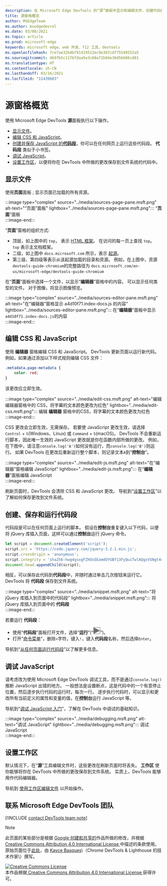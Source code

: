```yaml
---
description: 在 Microsoft Edge DevTools 的“源”面板中显示和编辑文件、创建代码段、调试 JavaScript 和设置工作区。
title: 源窗格概览
author: MSEdgeTeam
ms.author: msedgedevrel
ms.date: 03/08/2021
ms.topic: article
ms.prod: microsoft-edge
keywords: microsoft edge、web 开发、f12 工具、devtools
ms.openlocfilehash: 7ce7ae32b4bf91419512ec9e387cdf75549552a5
ms.sourcegitcommit: 4b9fb5c1176fdaa5e3c60af2b84e38d5bb86cd81
ms.translationtype: HT
ms.contentlocale: zh-CN
ms.lasthandoff: 03/16/2021
ms.locfileid: "11439603"
---
```

<!-- Copyright Kayce Basques 

   Licensed under the Apache License, Version 2.0 (the "License");
   you may not use this file except in compliance with the License.
   You may obtain a copy of the License at

       https://www.apache.org/licenses/LICENSE-2.0

   Unless required by applicable law or agreed to in writing, software
   distributed under the License is distributed on an "AS IS" BASIS,
   WITHOUT WARRANTIES OR CONDITIONS OF ANY KIND, either express or implied.
   See the License for the specific language governing permissions and
   limitations under the License.  -->

# <a name="sources-panel-overview"></a>源窗格概览  

使用 Microsoft Edge DevTools **源**面板执行以下操作。  

*   [显示文件](#display-files)。  
*   [编辑 CSS 和 JavaScript](#edit-css-and-javascript)。  
*   [创建并保存 JavaScript 的**代码段**](#create-save-and-run-snippets)，你可以在任何网页上运行这些代码段。  **代码段** 类似于小书签。  
*   [调试 JavaScript](#debug-javascript)。  
*   [设置工作区](#set-up-a-workspace)，以便将你在 DevTools 中所做的更改保存到文件系统的代码中。  
    
## <a name="display-files"></a>显示文件  

使用**页面**面板 ; 显示页面已加载的所有资源。

:::image type="complex" source="../media/sources-page-pane.msft.png" alt-text="“页面”面板" lightbox="../media/sources-page-pane.msft.png":::
   “**页面**”面板  
:::image-end:::  

“**页面**”窗格的组织方式:  
*   顶层，如上图中的 `top`， 表示 [HTML 框架][W3CHtml4Frames]。  在访问的每一页上查找 `top`。  `top` 表示主文档框架。  
*   二级，如上图中 `docs.microsoft.com` 所示，表示 [起源][HtmlstandardOrigin]。  
*   第三级、第四级等表示从该起源加载的目录和资源。  例如，在上图中，资源`devtools-guide-chromium`的完整路径为 `docs.microsoft.com/en-us/microsoft-edge/devtools-guide-chromium`  
    
在“**页面**”面板中选择一个文件，以显示“**编辑器**”窗格中的内容。  可以显示任何类型的文件。  对于图像，将显示图像预览。  

:::image type="complex" source="../media/sources-editor-pane.msft.png" alt-text="在“编辑器”窗格显示 a4d10f71.index-docs.js 的内容" lightbox="../media/sources-editor-pane.msft.png":::
   在“**编辑器**”面板中显示`a4d10f71.index-docs.js`的内容  
:::image-end:::  

## <a name="edit-css-and-javascript"></a>编辑 CSS 和 JavaScript  

使用 **编辑器** 窗格编辑 CSS 和 JavaScript。  DevTools 更新页面以运行新代码。  例如，如果通过添加以下样式规则编辑 CSS 文件：

```css
.metadata.page-metadata {
    color: red;
}
```

该更改应立即生效。

:::image type="complex" source="../media/edit-css.msft.png" alt-text="编辑编辑器窗格中的 CSS，将字幕的文本颜色更改为红色" lightbox="../media/edit-css.msft.png":::
   编辑 **编辑器** 窗格中的CSS，将字幕的文本颜色更改为红色  
:::image-end:::  

CSS 更改会立即生效，无需保存。  若要使 JavaScript 更改生效，请选择 `Control` + `S`\(Windows、Linux\) 或 `Command` + `S`\(macOS\)。  DevTools 不会重新运行脚本，因此唯一生效的 JavaScript 更改就是你在函数内部所做的更改。  例如，在下图中，请注意`console.log('A')`如何没有运行，而`console.log('B')`则运行。  如果 DevTools 在更改后重新运行整个脚本，则记录文本`A`到“**控制台**”。  

:::image type="complex" source="../media/edit-js.msft.png" alt-text="在“编辑器”窗格编辑 JavaScript" lightbox="../media/edit-js.msft.png":::
   在“**编辑器**”面板编辑 JavaScript  
:::image-end:::  

刷新页面时，DevTools 会清除 CSS 和 JavaScript 更改。  导航到“[设置工作区](#set-up-a-workspace)”以了解如何保存更改到文件系统。  

## <a name="create-save-and-run-snippets"></a>创建、保存和运行代码段  

代码段是可以在任何页面上运行的脚本。  假设在**控制台**重复键入以下代码，以便将 jQuery 库插入页面，这样可以通过**控制台**运行 jQuery 命令。  

```javascript
let script = document.createElement('script');
script.src = 'https://code.jquery.com/jquery-3.2.1.min.js';
script.crossOrigin = 'anonymous';
script.integrity = 'sha256-hwg4gsxgFZhOsEEamdOYGBf13FyQuiTwlAQgxVSNgt4=';
document.head.appendChild(script);
```  

相反，可以保存此代码到**代码段**中，并随时通过单击几次按钮来运行它。  DevTools 将 **代码段** 保存到文件系统。  

:::image type="complex" source="../media/snippet.msft.png" alt-text="将 jQuery 库插入到页面中的代码段" lightbox="../media/snippet.msft.png":::
   将 jQuery 库插入到页面中的 **代码段**  
:::image-end:::  

若要运行 **代码段**：

*   使用“**代码段**”面板打开文件，选择“**运行**”\(“![运行钮](../media/run-snippet-icon.msft.png)”\)。  
*   打开“[命令菜单][DevtoolsGuideChromiumCommandMenuIndex]”，删除`>`字符，键入`!`，键入**代码段**名称，然后选择`Enter`。  
    
导航到“[从任何页面运行代码段][DevtoolsGuideChromiumJavascriptSnippets]”以了解更多信息。

## <a name="debug-javascript"></a>调试 JavaScript  

请考虑改为使用 Microsoft Edge DevTools 调试工具，而不是通过`console.log()` 推断 JavaScript 出错的地方。  一般想法是设置断点，这是代码中的一个有意停止位置，然后逐步执行代码的运行时，每次一行。  逐步执行代码时，可以显示和更改所有当前定义的属性和变量的值，在**控制台**运行 JavaScript 等。

导航到“[调试 JavaScript 入门][DevtoolsGuideChromiumJavascriptIndex]”，了解在 DevTools 中调试的基础知识。

:::image type="complex" source="../media/debugging.msft.png" alt-text="调试 JavaScript" lightbox="../media/debugging.msft.png":::
   调试 JavaScript  
:::image-end:::  

## <a name="set-up-a-workspace"></a>设置工作区  

默认情况下，在“**源**”工具编辑文件时，这些更改在刷新页面时将丢失。  **工作区** 使你能够将你在 DevTools 中所做的更改保存到文件系统。  实质上，DevTools 能够用作代码编辑器。

导航到 [使用工作区编辑文件][DevtoolsGuideChromiumWorkspacesIndex] 以开始操作。

## <a name="getting-in-touch-with-the-microsoft-edge-devtools-team"></a>联系 Microsoft Edge DevTools 团队  

[!INCLUDE [contact DevTools team note](../includes/contact-devtools-team-note.md)]  

<!-- links -->  

[DevtoolsGuideChromiumCommandMenuIndex]: ../command-menu/index.md "使用 Microsoft Edge DevTools 命令菜单运行命令 | Microsoft Docs"  
[DevtoolsGuideChromiumJavascriptIndex]: ../javascript/index.md "在 Microsoft Edge DevTools 中调试 JavaScript 入门 | Microsoft Docs"  
[DevtoolsGuideChromiumJavascriptSnippets]: ../javascript/snippets.md "使用 Microsoft Edge DevTools 在任意页面上运行 JavaScript 代码段 | Microsoft Docs"  
[DevtoolsGuideChromiumWorkspacesIndex]: ../workspaces/index.md "使用工作区编辑文件 | Microsoft Docs"  

[HtmlstandardOrigin]: https://html.spec.whatwg.org/multipage/origin.html#origin "源 | HTML Standard"  

[W3CHtml4Frames]: https://w3.org/TR/html401/present/frames.html "框架 | W3C"  

> [!NOTE]
> 此页面的某些部分是根据 [Google 创建和共享的][GoogleSitePolicies]作品所做的修改，并根据[ Creative Commons Attribution 4.0 International License ][CCA4IL]中描述的条款使用。  
> 原始页面位于[此处](https://developers.google.com/web/tools/chrome-devtools/sources)，由 [Kayce Basques][KayceBasques]\（Chrome DevTools \& Lighthouse 的技术作家\）撰写。  

[![Creative Commons License][CCby4Image]][CCA4IL]  
本作品根据[ Creative Commons Attribution 4.0 International License ][CCA4IL]获得许可。  

[CCA4IL]: https://creativecommons.org/licenses/by/4.0  
[CCby4Image]: https://i.creativecommons.org/l/by/4.0/88x31.png  
[GoogleSitePolicies]: https://developers.google.com/terms/site-policies  
[KayceBasques]: https://developers.google.com/web/resources/contributors/kaycebasques  
